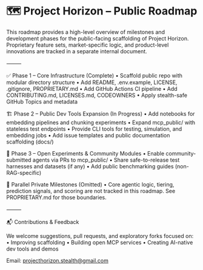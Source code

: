 # 🗺️ Project Horizon – Public Roadmap

This roadmap provides a high-level overview of milestones and development phases for the public-facing scaffolding of Project Horizon. Proprietary feature sets, market-specific logic, and product-level innovations are tracked in a separate internal document.

⸻

✅ Phase 1 – Core Infrastructure (Complete)
	•	Scaffold public repo with modular directory structure
	•	Add README, .env.example, LICENSE, .gitignore, PROPRIETARY.md
	•	Add GitHub Actions CI pipeline
	•	Add CONTRIBUTING.md, LICENSES.md, CODEOWNERS
	•	Apply stealth-safe GitHub Topics and metadata

🏗️ Phase 2 – Public Dev Tools Expansion (In Progress)
	•	Add notebooks for embedding pipelines and chunking experiments
	•	Expand mcp_public/ with stateless test endpoints
	•	Provide CLI tools for testing, simulation, and embedding jobs
	•	Add issue templates and public documentation scaffolding (docs/)

🧪 Phase 3 – Open Experiments & Community Modules
	•	Enable community-submitted agents via PRs to mcp_public/
	•	Share safe-to-release test harnesses and datasets (if any)
	•	Add public benchmarking guides (non-RAG-specific)

🧱 Parallel Private Milestones (Omitted)
	•	Core agentic logic, tiering, prediction signals, and scoring are not tracked in this roadmap. See PROPRIETARY.md for those boundaries.

⸻

📬 Contributions & Feedback

We welcome suggestions, pull requests, and exploratory forks focused on:
	•	Improving scaffolding
	•	Building open MCP services
	•	Creating AI-native dev tools and demos

Email: projecthorizon.stealth@gmail.com